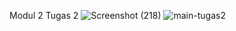 Modul 2 Tugas 2
![Screenshot (218)](https://github.com/Brezizi/TrySomePHP/assets/159697320/39a2f93d-52cd-47c4-98e5-5fd4700acff3)
![main-tugas2](https://github.com/Brezizi/TrySomePHP/assets/159697320/c354b151-a233-4dbd-978a-067b0f2369c2)
